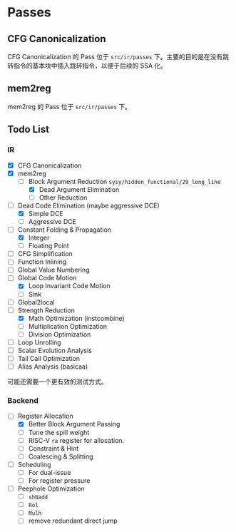 # Passes

## CFG Canonicalization

CFG Canonicalization 的 Pass 位于 `src/ir/passes` 下。主要的目的是在没有跳转指令的基本块中插入跳转指令，以便于后续的 SSA 化。

## mem2reg

mem2reg 的 Pass 位于 `src/ir/passes` 下。

## Todo List

### IR

- [x] CFG Canonicalization
- [x] mem2reg
  - [ ] Block Argument Reduction `sysy/hidden_functional/29_long_line`
    - [x] Dead Argument Elimination
    - [ ] Other Reduction
- [ ] Dead Code Elimination (maybe aggressive DCE)
  - [x] Simple DCE
  - [ ] Aggressive DCE
- [ ] Constant Folding & Propagation
  - [x] Integer
  - [ ] Floating Point
- [ ] CFG Simplification
- [ ] Function Inlining
- [ ] Global Value Numbering
- [ ] Global Code Motion
  - [x] Loop Invariant Code Motion
  - [ ] Sink
- [ ] Global2local
- [ ] Strength Reduction
  - [x] Math Optimization (instcombine)
  - [ ] Multiplication Optimization
  - [ ] Division Optimization
- [ ] Loop Unrolling
- [ ] Scalar Evolution Analysis
- [ ] Tail Call Optimization
- [ ] Alias Analysis (basicaa)

可能还需要一个更有效的测试方式。

### Backend

- [ ] Register Allocation
  - [x] Better Block Argument Passing
  - [ ] Tune the spill weight
  - [ ] RISC-V `ra` register for allocation.
  - [ ] Constraint & Hint
  - [ ] Coalescing & Splitting
- [ ] Scheduling
  - [ ] For dual-issue
  - [ ] For register pressure
- [ ] Peephole Optimization
  - [ ] `shNadd`
  - [ ] `Rol` 
  - [ ] `Mulh`
  - [ ] remove redundant direct jump